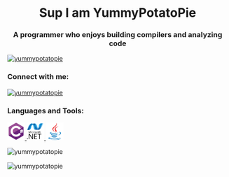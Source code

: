 <h1 align="center">Sup I am YummyPotatoPie</h1>
<h3 align="center">A programmer who enjoys building compilers and analyzing code</h3>

<p align="left"> <a href="https://github.com/ryo-ma/github-profile-trophy"><img src="https://github-profile-trophy.vercel.app/?username=yummypotatopie&theme=onedark" alt="yummypotatopie" /></a> </p>

<h3 align="left">Connect with me:</h3>
<p align="left">
<a href="https://codeforces.com/profile/yummypotatopie" target="blank"><img align="center" src="https://cdn.jsdelivr.net/npm/simple-icons@3.0.1/icons/codeforces.svg" alt="yummypotatopie" height="30" width="40" /></a>
</p>

<h3 align="left">Languages and Tools:</h3>
<p align="left"> <a href="https://www.w3schools.com/cs/" target="_blank"> <img src="https://raw.githubusercontent.com/devicons/devicon/master/icons/csharp/csharp-original.svg" alt="csharp" width="40" height="40"/> </a> <a href="https://dotnet.microsoft.com/" target="_blank"> <img src="https://raw.githubusercontent.com/devicons/devicon/master/icons/dot-net/dot-net-original-wordmark.svg" alt="dotnet" width="40" height="40"/> </a> <a href="https://www.java.com" target="_blank"> <img src="https://raw.githubusercontent.com/devicons/devicon/master/icons/java/java-original.svg" alt="java" width="40" height="40"/> </a> </p>

<p><img align="center" src="https://github-readme-stats.vercel.app/api/top-langs?username=yummypotatopie&show_icons=true&locale=en&layout=compact" alt="yummypotatopie" /></p>

<p><img align="center" src="https://github-readme-streak-stats.herokuapp.com/?user=yummypotatopie&" alt="yummypotatopie" /></p>
